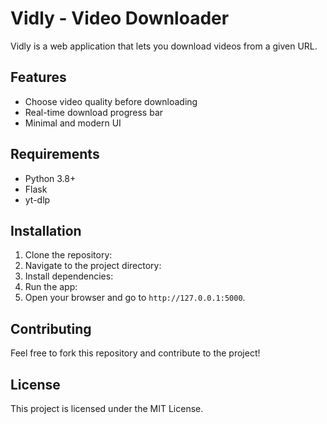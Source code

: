 # Vidly - Video Downloader

Vidly is a web application that lets you download videos from a given URL.

## Features
- Choose video quality before downloading
- Real-time download progress bar
- Minimal and modern UI

## Requirements
- Python 3.8+
- Flask
- yt-dlp

## Installation
1. Clone the repository:
2. Navigate to the project directory:
3. Install dependencies:
4. Run the app:
5. Open your browser and go to `http://127.0.0.1:5000`.

## Contributing
Feel free to fork this repository and contribute to the project!

## License
This project is licensed under the MIT License.
